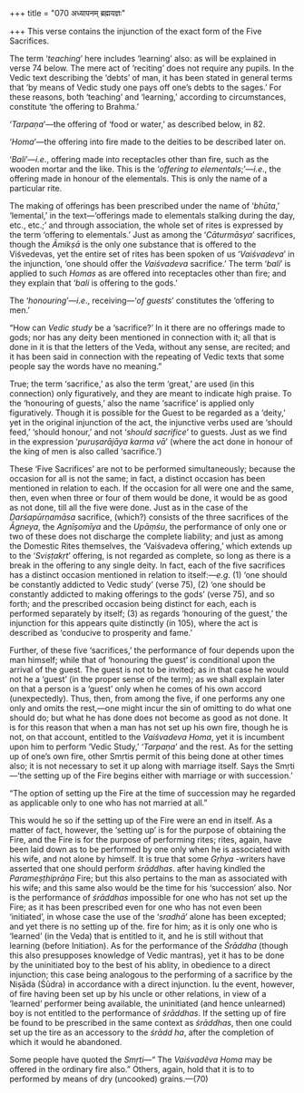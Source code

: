 +++
title = "070 अध्यापनम् ब्रह्मयज्ञः"

+++
This verse contains the injunction of the exact form of the Five
Sacrifices.

The term ‘*teaching*’ here includes ‘learning’ also: as will be
explained in verse 74 below. The mere act of ‘reciting’ does not require
any pupils. In the Vedic text describing the ‘debts’ of man, it has been
stated in general terms that ‘by means of Vedic study one pays off one’s
debts to the sages.’ For these reasons, both ‘teaching’ and ‘learning,’
according to circumstances, constitute ‘the offering to Brahma.’

‘*Tarpaṇa*’—the offering of ‘food or water,’ as described below, in 82.

‘*Homa*’—the offering into fire made to the deities to be described
later on.

‘*Bali*’—*i.e*., offering made into receptacles other than fire, such as
the wooden mortar and the like. This is the ‘*offering to
elementals*;’—*i.e*., the offering made in honour of the elementals.
This is only the name of a particular rite.

The making of offerings has been prescribed under the name of ‘*bhūta*,’
‘lemental,’ in the text—‘offerings made to elementals stalking during
the day, etc., etc.;’ and through association, the whole set of rites is
expressed by the term ‘offering to elementals.’ Just as among the
‘*Cāturmāsya*’ sacrifices, though the *Āmikṣā* is the only one substance
that is offered to the Viśvedevas, yet the entire set of rites has been
spoken of us ‘*Vaiśvadeva*’ in the injunction, ‘one should offer the
*Vaiśvadeva* sacrifice.’ The term ‘*bali*’ is applied to such *Homas* as
are offered into receptacles other than fire; and they explain that
‘*bali* is offering to the gods.’

The ‘*honouring*’—*i.e*., receiving—‘*of guests*’ constitutes the
‘offering to men.’

“How can *Vedic study* be a ‘sacrifice?’ In it there are no offerings
made to gods; nor has any deity been mentioned in connection with it;
all that is done in it is that the letters of the Veda, without any
sense, are recited; and it has been said in connection with the
repeating of Vedic texts that some people say the words have no
meaning.”

True; the term ‘sacrifice,’ as also the term ‘great,’ are used (in this
connection) only figuratively, and they are meant to indicate high
praise. To the ‘honouring of guests,’ also the name ‘sacrifice’ is
applied only figuratively. Though it is possible for the Guest to be
regarded as a ‘deity,’ yet in the original injunction of the act, the
injunctive verbs used are ‘should feed,’ ‘should honour,’ and not
‘*should sacrifice*’ to guests. Just as we find in the expression
‘*puruṣarājāya karma vā*’ (where the act done in honour of the king of
men is also called ‘sacrifice.’)

These ‘Five Sacrifices’ are not to be performed simultaneously; because
the occasion for all is not the same; in fact, a distinct occasion has
been mentioned in relation to each. If the occasion for all were one and
the same, then, even when three or four of them would be done, it would
be as good as not done, till all the five were done. Just as in the case
of the *Darśapūrṇamāsa* sacrifice, (which?) consists of the three
sacrifices of the *Āgneya*, the *Agnīṣomīya* and the *Upāṃśu*, the
performance of only one or two of these does not discharge the complete
liability; and just as among the Domestic Rites themselves, the
‘Vaiśvadeva offering,’ which extends up to the ‘*Sviṣṭakṛt*’ offering,
is not regarded as complete, so long as there is a break in the offering
to any single deity. In fact, each of the five sacrifices has a distinct
occasion mentioned in relation to itself:—*e.g*. (1) ‘one should be
constantly addicted to Vedic study’ (verse 75), (2) ‘one should be
constantly addicted to making offerings to the gods’ (verse 75), and so
forth; and the prescribed occasion being distinct for each, each is
performed separately by itself; (3) as regards ‘honouring of the guest,’
the injunction for this appears quite distinctly (in 105), where the act
is described as ‘conducive to prosperity and fame.’

Further, of these five ‘sacrifices,’ the performance of four depends
upon the man himself; while that of ‘honouring the guest’ is conditional
upon the arrival of the guest. The guest is not to be invited; as in
that case he would not he a ‘guest’ (in the proper sense of the term);
as we shall explain later on that a person is a ‘guest’ only when he
comes of his own accord (unexpectedly). Thus, then, from among the five,
if one performs any one only and omits the rest,—one might incur the sin
of omitting to do what one should do; but what he has done does not
become as good as not done. It is for this reason that when a man has
not set up his own fire, though he is not, on that account, entitled to
the *Vaiśvadeva Homa*, yet it is incumbent upon him to perform ‘Vedic
Study,’ ‘*Tarpaṇa*’ and the rest. As for the setting up of one’s own
fire, other Smṛtis permit of this being done at other times also; it is
not necessary to set it up along with marriage itself. Says the
Smṛti—‘the setting up of the Fire begins either with marriage or with
succession.’

“The option of setting up the Fire at the time of succession may he
regarded as applicable only to one who has not married at all.”

This would he so if the setting up of the Fire were an end in itself. As
a matter of fact, however, the ‘setting up’ is for the purpose of
obtaining the Fire, and the Fire is for the purpose of performing rites;
rites, again, have been laid down as to be performed by one only when he
is associated with his wife, and not alone by himself. It is true that
some *Gṛhya* -writers have asserted that one should perform *śrāddhas*.
after having kindled the *Parameṣṭhiprāṇa* Fire; but this also pertains
to the man as associated with his wife; and this same also would be the
time for his ‘succession’ also. Nor is the performance of *śrāddhas*
impossible for one who has not set up the Fire; as it has been
prescribed even for one who has not even been ‘initiated’, in whose case
the use of the ‘*sradhā*’ alone has been excepted; and yet there is no
setting up of the. fire for him; as it is only one who is ‘learned’ (in
the Veda) that is entitled to it, and he is still without that learning
(before Initiation). As for the performance of the *Śrāddha* (though
this also presupposes knowledge of Vedic mantras), yet it has to be done
by the uninitiated boy to the best of his ablity, in obedience to a
direct injunction; this case being analogous to the performing of a
sacrifice by the Niṣāda (Śūdra) in accordance with a direct injunction.
Iu the event, however, of fire having been set up by his uncle or other
relations, in view of a ‘learned’ performer being available, the
uninitiated (and hence unlearned) boy is not entitled to the performance
of *śrāddhas*. If the setting up of fire be found to be prescribed in
the same context as *śrāddhas*, then one could set up the tire as an
accessory to the *śrādd* *ha*, after the completion of which it would he
abandoned.

Some people have quoted the *Smṛti*—“ The *Vaiśvadêva Homa* may be
offered in the ordinary fire also.” Others, again, hold that it is to to
performed by means of dry (uncooked) grains.—(70)



